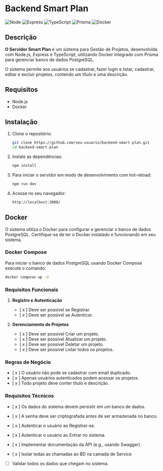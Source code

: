 # Backend Smart Plan

![Node](https://img.shields.io/badge/Node-339933?style=for-the-badge&logo=nodedotjs&logoColor=white)
![Express](https://img.shields.io/badge/Express-000000?style=for-the-badge&logo=express&logoColor=white)
![TypeScript](https://img.shields.io/badge/TypeScript-007ACC?style=for-the-badge&logo=typescript&logoColor=white)
![Prisma](https://img.shields.io/badge/Prisma-000000?style=for-the-badge&logo=Prisma&logoColor=white)
![Docker](https://img.shields.io/badge/Docker-007ACC?style=for-the-badge&logo=Docker&logoColor=white)

## Descrição

**O Servidor Smart Plan** é um sistema para Gestão de Projetos, desenvolvida com Node.js, Express e TypeScript, utilizando Docker integrado com Prisma para gerenciar banco de dados PostgreSQL.

O sistema permite aos usuários se cadastrar, fazer login e listar, cadastrar, editar e excluir projetos, contendo um título e uma descrição.

## Requisitos

- Node.js
- Docker

## Instalação

1. Clone o repositório:

   ```sh
   git clone https://github.com/seu-usuario/backend-smart-plan.git
   cd backend-smart-plan
   ```

2. Instale as dependências:

   ```sh
   npm install
   ```

3. Para iniciar o servidor em modo de desenvolvimento com hot-reload:

   ```sh
   npm run dev
   ```

4. Acesse no seu navegador:
   ```ss
   http://localhost:3000/
   ```

## Docker

O sistema utiliza o Docker para configurar e gerenciar o banco de dados PostgreSQL. Certifique-se de ter o Docker instalado e funcionando em seu sistema.

### Docker Compose

Para iniciar o banco de dados PostgreSQL usando Docker Compose execute o comando:

```sh
docker compose up -d
```

### Requisitos Funcionais

1. **Registro e Autenticação**

   - [ x ] Deve ser possível se Registrar.
   - [ x ] Deve ser possível se Autenticar.

2. **Gerenciamento de Projetos**

   - [ x ] Deve ser possível Criar um projeto.
   - [ x ] Deve ser possível Atualizar um projeto.
   - [ x ] Deve ser possível Deletar um projeto.
   - [ x ] Deve ser possível Listar todos os projetos.

### Regras de Negócio

- [ x ] O usuário não pode se cadastrar com email duplicado.
- [ x ] Apenas usuários autenticados podem acessar os projetos.
- [ x ] Todo projeto deve conter título e descrição.

### Requisitos Técnicos

- [ x ] Os dados do sistema devem persistir em um banco de dados.
- [ x ] A senha deve ser criptografada antes de ser armazenada no banco.
- [ x ] Autenticar o usuário ao Registrar-se.
- [ x ] Autenticar o usuário ao Entrar no sistema.
- [ x ] Implementar documentação da API (e.g., usando Swagger).

- [ x ] Isolar todas as chamadas ao BD na camada de Service
- [ ] Validar todos os dados que chegam no sistema.
